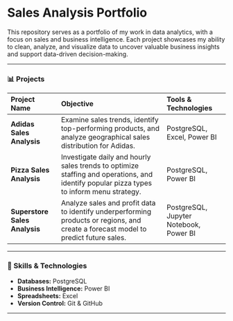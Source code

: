 # Sales Analysis Portfolio

This repository serves as a portfolio of my work in data analytics, with a focus on sales and business intelligence. Each project showcases my ability to clean, analyze, and visualize data to uncover valuable business insights and support data-driven decision-making.

---

### 📊 Projects

| Project Name | Objective | Tools & Technologies |
| :--- | :--- | :--- |
| **Adidas Sales Analysis** | Examine sales trends, identify top-performing products, and analyze geographical sales distribution for Adidas. | PostgreSQL, Excel, Power BI |
| **Pizza Sales Analysis** | Investigate daily and hourly sales trends to optimize staffing and operations, and identify popular pizza types to inform menu strategy. | PostgreSQL, Power BI |
| **Superstore Sales Analysis** | Analyze sales and profit data to identify underperforming products or regions, and create a forecast model to predict future sales. | PostgreSQL, Jupyter Notebook, Power BI |

---

### 🔧 Skills & Technologies

-   **Databases:** PostgreSQL
-   **Business Intelligence:** Power BI
-   **Spreadsheets:** Excel
-   **Version Control:** Git & GitHub

---
